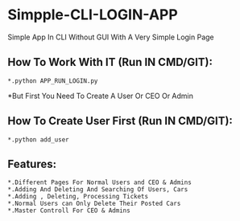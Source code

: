 # Simpple-CLI-LOGIN-APP
Simple App In CLI Without GUI With A  Very Simple Login Page



## How To Work With IT (Run IN CMD/GIT):
    *.python APP_RUN_LOGIN.py
  
  *But First You Need To Create A User Or CEO Or Admin

## How To Create User First (Run IN CMD/GIT):
    *.python add_user

## Features:
    *.Different Pages For Normal Users and CEO & Admins
    *.Adding And Deleting And Searching Of Users, Cars
    *.Adding , Deleting, Processing Tickets
    *.Normal Users can Only Delete Their Posted Cars
    *.Master Controll For CEO & Admins
